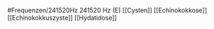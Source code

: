 #Frequenzen/241520Hz
241520 Hz (E)
[[Cysten]]
[[Echinokokkose]]
[[Echinokokkuszyste]]
[[Hydatidose]]
